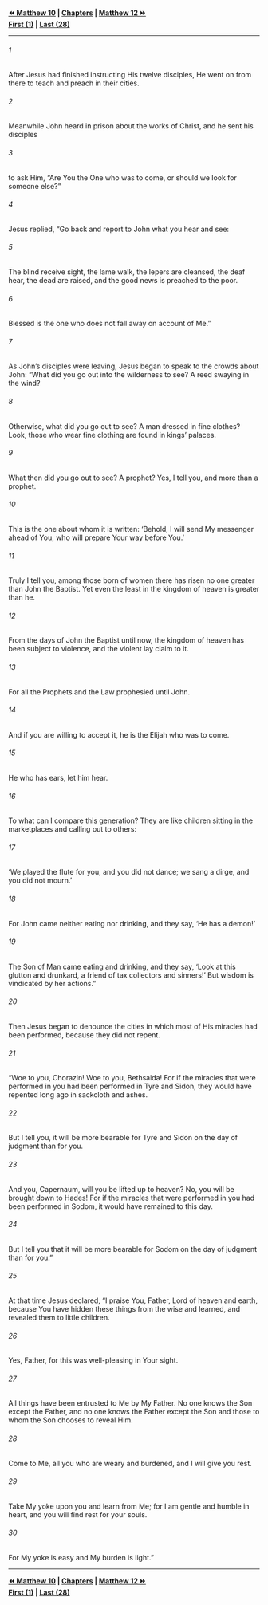   
**[⏪ Matthew 10](./Matthew%2010.md) | [Chapters](./_index.md) | [Matthew 12 ⏩](./Matthew%2012.md)**  
**[First (1)](./Matthew%201.md) | [Last (28)](./Matthew%2028.md)**  
  
---  
  
###### 1  
After Jesus had finished instructing His twelve disciples, He went on from there to teach and preach in their cities.  
  
###### 2  
Meanwhile John heard in prison about the works of Christ, and he sent his disciples  
  
###### 3  
to ask Him, “Are You the One who was to come, or should we look for someone else?”  
  
###### 4  
Jesus replied, “Go back and report to John what you hear and see:  
  
###### 5  
The blind receive sight, the lame walk, the lepers are cleansed, the deaf hear, the dead are raised, and the good news is preached to the poor.  
  
###### 6  
Blessed is the one who does not fall away on account of Me.”  
  
###### 7  
As John’s disciples were leaving, Jesus began to speak to the crowds about John: “What did you go out into the wilderness to see? A reed swaying in the wind?  
  
###### 8  
Otherwise, what did you go out to see? A man dressed in fine clothes? Look, those who wear fine clothing are found in kings’ palaces.  
  
###### 9  
What then did you go out to see? A prophet? Yes, I tell you, and more than a prophet.  
  
###### 10  
This is the one about whom it is written: ‘Behold, I will send My messenger ahead of You, who will prepare Your way before You.’  
  
###### 11  
Truly I tell you, among those born of women there has risen no one greater than John the Baptist. Yet even the least in the kingdom of heaven is greater than he.  
  
###### 12  
From the days of John the Baptist until now, the kingdom of heaven has been subject to violence, and the violent lay claim to it.  
  
###### 13  
For all the Prophets and the Law prophesied until John.  
  
###### 14  
And if you are willing to accept it, he is the Elijah who was to come.  
  
###### 15  
He who has ears, let him hear.  
  
###### 16  
To what can I compare this generation? They are like children sitting in the marketplaces and calling out to others:  
  
###### 17  
‘We played the flute for you, and you did not dance; we sang a dirge, and you did not mourn.’  
  
###### 18  
For John came neither eating nor drinking, and they say, ‘He has a demon!’  
  
###### 19  
The Son of Man came eating and drinking, and they say, ‘Look at this glutton and drunkard, a friend of tax collectors and sinners!’ But wisdom is vindicated by her actions.”  
  
###### 20  
Then Jesus began to denounce the cities in which most of His miracles had been performed, because they did not repent.  
  
###### 21  
“Woe to you, Chorazin! Woe to you, Bethsaida! For if the miracles that were performed in you had been performed in Tyre and Sidon, they would have repented long ago in sackcloth and ashes.  
  
###### 22  
But I tell you, it will be more bearable for Tyre and Sidon on the day of judgment than for you.  
  
###### 23  
And you, Capernaum, will you be lifted up to heaven? No, you will be brought down to Hades! For if the miracles that were performed in you had been performed in Sodom, it would have remained to this day.  
  
###### 24  
But I tell you that it will be more bearable for Sodom on the day of judgment than for you.”  
  
###### 25  
At that time Jesus declared, “I praise You, Father, Lord of heaven and earth, because You have hidden these things from the wise and learned, and revealed them to little children.  
  
###### 26  
Yes, Father, for this was well-pleasing in Your sight.  
  
###### 27  
All things have been entrusted to Me by My Father. No one knows the Son except the Father, and no one knows the Father except the Son and those to whom the Son chooses to reveal Him.  
  
###### 28  
Come to Me, all you who are weary and burdened, and I will give you rest.  
  
###### 29  
Take My yoke upon you and learn from Me; for I am gentle and humble in heart, and you will find rest for your souls.  
  
###### 30  
For My yoke is easy and My burden is light.”  
  
  
---  
  
**[⏪ Matthew 10](./Matthew%2010.md) | [Chapters](./_index.md) | [Matthew 12 ⏩](./Matthew%2012.md)**  
**[First (1)](./Matthew%201.md) | [Last (28)](./Matthew%2028.md)**  
  
